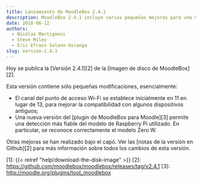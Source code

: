 ```yaml
---
title: Lanzamiento de MoodleBox 2.4.1
description: MoodleBox 2.4.1 incluye varias pequeñas mejoras para una mejor experiencia de usuario.
date: 2018-06-12
authors:
  - Nicolas Martignoni
  - Steve Miley
  - Eric Efrain Solano-Uscanga
slug: version-2.4.1
---
```


Hoy se publica la [Versión 2.4.1][2] de la [Imagen de disco de MoodleBox][2].

Esta versión contiene sólo pequeñas modificaciones, esencialmente:

  - El canal del punto de acceso Wi-Fi se establece inicialmente en 11 en lugar de 13, para mejorar la compatibilidad con algunos dispositivos antiguos;
  - Una nueva versión del [plugin de MoodleBox para Moodle][3] permite una detección más fiable del modelo de Raspberry Pi utilizado. En particular, se reconoce correctamente el modelo Zero W.

Otras mejoras se han realizado bajo el capó. Ver las [notas de la versión en Github][2] para más información sobre todos los cambios de esta versión.

 [1]: {{< relref "help/download-the-disk-image" >}}
 [2]: https://github.com/moodlebox/moodlebox/releases/tag/v2.4.1
 [3]: http://moodle.org/plugins/tool_moodlebox
